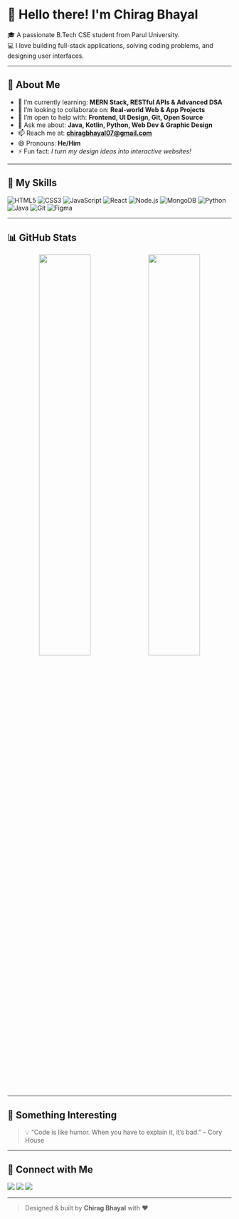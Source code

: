 

# 👋 Hello there! I'm Chirag Bhayal

🎓 A passionate B.Tech CSE student from Parul University.  
💻 I love building full-stack applications, solving coding problems, and designing user interfaces.

---

## 🚀 About Me

- 🌱 I’m currently learning: **MERN Stack, RESTful APIs & Advanced DSA**
- 👯 I’m looking to collaborate on: **Real-world Web & App Projects**
- 🤝 I’m open to help with: **Frontend, UI Design, Git, Open Source**
- 💬 Ask me about: **Java, Kotlin, Python, Web Dev & Graphic Design**
- 📫 Reach me at: **chiragbhayal07@gmail.com**
- 😄 Pronouns: **He/Him**
- ⚡ Fun fact: *I turn my design ideas into interactive websites!*

---

## 🧠 My Skills

![HTML5](https://img.shields.io/badge/HTML5-E34F26?style=for-the-badge&logo=html5)
![CSS3](https://img.shields.io/badge/CSS3-1572B6?style=for-the-badge&logo=css3)
![JavaScript](https://img.shields.io/badge/JavaScript-F7DF1E?style=for-the-badge&logo=javascript)
![React](https://img.shields.io/badge/React-20232A?style=for-the-badge&logo=react)
![Node.js](https://img.shields.io/badge/Node.js-339933?style=for-the-badge&logo=nodedotjs)
![MongoDB](https://img.shields.io/badge/MongoDB-4EA94B?style=for-the-badge&logo=mongodb)
![Python](https://img.shields.io/badge/Python-3776AB?style=for-the-badge&logo=python)
![Java](https://img.shields.io/badge/Java-ED8B00?style=for-the-badge&logo=java)
![Git](https://img.shields.io/badge/Git-F05032?style=for-the-badge&logo=git)
![Figma](https://img.shields.io/badge/Figma-000000?style=for-the-badge&logo=figma)

---

## 📊 GitHub Stats

<p align="center">
  <img src="https://github-readme-stats.vercel.app/api?username=chiragbhayal&show_icons=true&theme=github_dark&count_private=true" width="48%" />
  <img src="https://github-readme-stats.vercel.app/api/top-langs/?username=chiragbhayal&layout=compact&theme=github_dark" width="48%" />
</p>

---

## 🎉 Something Interesting

> 💡 “Code is like humor. When you have to explain it, it’s bad.” – Cory House

---

## 🔗 Connect with Me

<p align="left">
  <a href="https://linkedin.com/in/chiragbhayal" target="_blank"><img src="https://img.shields.io/badge/LinkedIn-%230077B5.svg?style=for-the-badge&logo=linkedin" /></a>
  <a href="https://instagram.com/bhayal.designs" target="_blank"><img src="https://img.shields.io/badge/Instagram-%23E4405F.svg?style=for-the-badge&logo=instagram" /></a>
  <a href="mailto:chiragbhayal07@gmail.com"><img src="https://img.shields.io/badge/Gmail-D14836?style=for-the-badge&logo=gmail" /></a>
</p>

---

> Designed & built by **Chirag Bhayal** with ❤️

